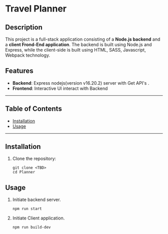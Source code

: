 # Travel Planner

## Description

This project is a full-stack application consisting of a **Node.js backend** and a **client Frond-End application**. The backend is built using Node.js and Express, while the client-side is built using HTML, SASS, Javascript, Webpack technology.

## Features

- **Backend**: Express nodejs(version v16.20.2) server with Get API's .
- **Frontend**: Interactive UI interact with Backend
  
---

## Table of Contents

- [Installation](#installation)
- [Usage](#usage)
---

## Installation

1. Clone the repository:
   ```
   git clone <TBD>
   cd Planner

## Usage

1. Initiate backend server.
    ```
    npm run start
    ```
2. Initiate Client application.
    ```
    npm run build-dev
    ```